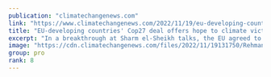 ```yaml
---
publication: "climatechangenews.com"
link: "https://www.climatechangenews.com/2022/11/19/eu-developing-countries-cop27-deal-offers-hope-to-climate-victims/"
title: "EU-developing countries' Cop27 deal offers hope to climate victims"
excerpt: "In a breakthrough at Sharm el-Sheikh talks, the EU agreed to back a dedicated fund for climate-related loss and damage"
image: "https://cdn.climatechangenews.com/files/2022/11/19131750/Rehman-Munir.png"
group: pro
rank: 8
---
```

